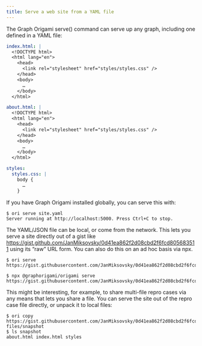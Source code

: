 ```yaml
---
title: Serve a web site from a YAML file
---
```


The Graph Origami serve() command can serve up any graph, including one defined in a YAML file:

```yaml
index.html: |
  <!DOCTYPE html>
  <html lang="en">
    <head>
      <link rel="stylesheet" href="styles/styles.css" />
    </head>
    <body>
      …
    </body>
  </html>

about.html: |
  <!DOCTYPE html>
  <html lang="en">
    <head>
      <link rel="stylesheet" href="styles/styles.css" />
    </head>
    <body>
      …
    </body>
  </html>

styles:
  styles.css: |
    body {
      …
    }
```

If you have Graph Origami installed globally, you can serve this with:

```console
$ ori serve site.yaml
Server running at http://localhost:5000. Press Ctrl+C to stop.
```

The YAML/JSON file can be local, or come from the network. This lets you serve a site directly out of a gist like https://gist.github.com/JanMiksovsky/0d41ea862f2d08cbd2f6fcd805683511 using its “raw” URL form. You can also do this on an ad hoc basis via npx.

```console
$ ori serve https://gist.githubusercontent.com/JanMiksovsky/0d41ea862f2d08cbd2f6fcd805683511/raw/46502f5e3cb5b129627f057ca493462bde9f7c23/site.yaml
```

```console
$ npx @graphorigami/origami serve https://gist.githubusercontent.com/JanMiksovsky/0d41ea862f2d08cbd2f6fcd805683511/raw/46502f5e3cb5b129627f057ca493462bde9f7c23/site.yaml
```

This might be interesting, for example, to share multi-file repro cases via any means that lets you share a file. You can serve the site out of the repro case file directly, or unpack it to local files:

```console
$ ori copy https://gist.githubusercontent.com/JanMiksovsky/0d41ea862f2d08cbd2f6fcd805683511/raw/46502f5e3cb5b129627f057ca493462bde9f7c23/site.yaml, files/snapshot
$ ls snapshot
about.html index.html styles
```
